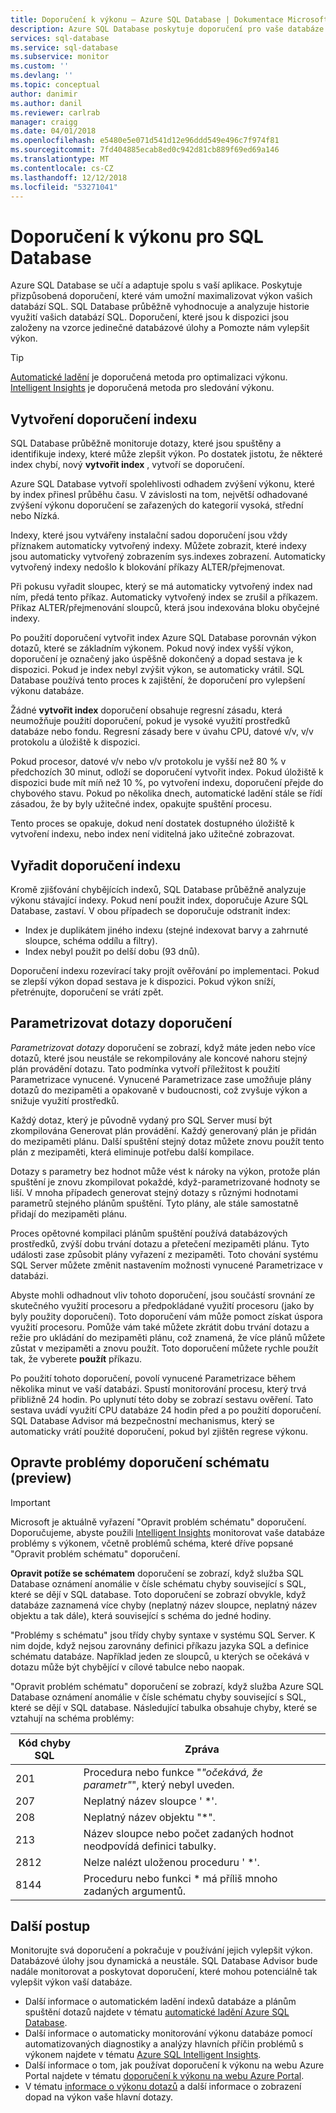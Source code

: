 ```yaml
---
title: Doporučení k výkonu – Azure SQL Database | Dokumentace Microsoftu
description: Azure SQL Database poskytuje doporučení pro vaše databáze SQL, které může zlepšit výkon aktuální dotaz.
services: sql-database
ms.service: sql-database
ms.subservice: monitor
ms.custom: ''
ms.devlang: ''
ms.topic: conceptual
author: danimir
ms.author: danil
ms.reviewer: carlrab
manager: craigg
ms.date: 04/01/2018
ms.openlocfilehash: e5480e5e071d541d12e96ddd549e496c7f974f81
ms.sourcegitcommit: 7fd404885ecab8ed0c942d81cb889f69ed69a146
ms.translationtype: MT
ms.contentlocale: cs-CZ
ms.lasthandoff: 12/12/2018
ms.locfileid: "53271041"
---
```

# <a name="performance-recommendations-for-sql-database"></a>Doporučení k výkonu pro SQL Database

Azure SQL Database se učí a adaptuje spolu s vaší aplikace. Poskytuje přizpůsobená doporučení, které vám umožní maximalizovat výkon vašich databází SQL. SQL Database průběžně vyhodnocuje a analyzuje historie využití vašich databází SQL. Doporučení, které jsou k dispozici jsou založeny na vzorce jedinečné databázové úlohy a Pomozte nám vylepšit výkon.

> [!TIP]
> [Automatické ladění](sql-database-automatic-tuning.md) je doporučená metoda pro optimalizaci výkonu. [Intelligent Insights](sql-database-intelligent-insights.md) je doporučená metoda pro sledování výkonu. 
>

## <a name="create-index-recommendations"></a>Vytvoření doporučení indexu
SQL Database průběžně monitoruje dotazy, které jsou spuštěny a identifikuje indexy, které může zlepšit výkon. Po dostatek jistotu, že některé index chybí, nový **vytvořit index** , vytvoří se doporučení.

 Azure SQL Database vytvoří spolehlivosti odhadem zvýšení výkonu, které by index přinesl průběhu času. V závislosti na tom, největší odhadované zvýšení výkonu doporučení se zařazených do kategorií vysoká, střední nebo Nízká. 

Indexy, které jsou vytvářeny instalační sadou doporučení jsou vždy příznakem automaticky vytvořený indexy. Můžete zobrazit, které indexy jsou automaticky vytvořený zobrazením sys.indexes zobrazení. Automaticky vytvořený indexy nedošlo k blokování příkazy ALTER/přejmenovat. 

Při pokusu vyřadit sloupec, který se má automaticky vytvořený index nad ním, předá tento příkaz. Automaticky vytvořený index se zrušil a příkazem. Příkaz ALTER/přejmenování sloupců, která jsou indexována bloku obyčejné indexy.

Po použití doporučení vytvořit index Azure SQL Database porovnán výkon dotazů, které se základním výkonem. Pokud nový index vyšší výkon, doporučení je označený jako úspěšně dokončený a dopad sestava je k dispozici. Pokud je index nebyl zvýšit výkon, se automaticky vrátil. SQL Database používá tento proces k zajištění, že doporučení pro vylepšení výkonu databáze.

Žádné **vytvořit index** doporučení obsahuje regresní zásadu, která neumožňuje použití doporučení, pokud je vysoké využití prostředků databáze nebo fondu. Regresní zásady bere v úvahu CPU, datové v/v, v/v protokolu a úložiště k dispozici. 

Pokud procesor, datové v/v nebo v/v protokolu je vyšší než 80 % v předchozích 30 minut, odloží se doporučení vytvořit index. Pokud úložiště k dispozici bude mít míň než 10 %, po vytvoření indexu, doporučení přejde do chybového stavu. Pokud po několika dnech, automatické ladění stále se řídí zásadou, že by byly užitečné index, opakujte spuštění procesu. 

Tento proces se opakuje, dokud není dostatek dostupného úložiště k vytvoření indexu, nebo index není viditelná jako užitečné zobrazovat.

## <a name="drop-index-recommendations"></a>Vyřadit doporučení indexu
Kromě zjišťování chybějících indexů, SQL Database průběžně analyzuje výkonu stávající indexy. Pokud není použit index, doporučuje Azure SQL Database, zastaví. V obou případech se doporučuje odstranit index:
* Index je duplikátem jiného indexu (stejné indexovat barvy a zahrnuté sloupce, schéma oddílu a filtry).
* Index nebyl použit po delší dobu (93 dnů).

Doporučení indexu rozevírací taky projít ověřování po implementaci. Pokud se zlepší výkon dopad sestava je k dispozici. Pokud výkon sníží, přetrénujte, doporučení se vrátí zpět.


## <a name="parameterize-queries-recommendations"></a>Parametrizovat dotazy doporučení
*Parametrizovat dotazy* doporučení se zobrazí, když máte jeden nebo více dotazů, které jsou neustále se rekompilovány ale koncové nahoru stejný plán provádění dotazu. Tato podmínka vytvoří příležitost k použití Parametrizace vynucené. Vynucené Parametrizace zase umožňuje plány dotazů do mezipaměti a opakovaně v budoucnosti, což zvyšuje výkon a snižuje využití prostředků. 

Každý dotaz, který je původně vydaný pro SQL Server musí být zkompilována Generovat plán provádění. Každý generovaný plán je přidán do mezipaměti plánu. Další spuštění stejný dotaz můžete znovu použít tento plán z mezipaměti, která eliminuje potřebu další kompilace. 

Dotazy s parametry bez hodnot může vést k nároky na výkon, protože plán spuštění je znovu zkompilovat pokaždé, když-parametrizované hodnoty se liší. V mnoha případech generovat stejný dotazy s různými hodnotami parametrů stejného plánům spuštění. Tyto plány, ale stále samostatně přidají do mezipaměti plánu. 

Proces opětovné kompilaci plánům spuštění používá databázových prostředků, zvýší dobu trvání dotazu a přetečení mezipaměti plánu. Tyto události zase způsobit plány vyřazení z mezipaměti. Toto chování systému SQL Server můžete změnit nastavením možnosti vynucené Parametrizace v databázi. 

Abyste mohli odhadnout vliv tohoto doporučení, jsou součástí srovnání ze skutečného využití procesoru a předpokládané využití procesoru (jako by byly použity doporučení). Toto doporučení vám může pomoct získat úspora využití procesoru. Pomůže vám také můžete zkrátit dobu trvání dotazu a režie pro ukládání do mezipaměti plánu, což znamená, že více plánů můžete zůstat v mezipaměti a znovu použít. Toto doporučení můžete rychle použít tak, že vyberete **použít** příkazu. 

Po použití tohoto doporučení, povolí vynucené Parametrizace během několika minut ve vaší databázi. Spustí monitorování procesu, který trvá přibližně 24 hodin. Po uplynutí této doby se zobrazí sestavu ověření. Tato sestava uvádí využití CPU databáze 24 hodin před a po použití doporučení. SQL Database Advisor má bezpečnostní mechanismus, který se automaticky vrátí použité doporučení, pokud byl zjištěn regrese výkonu.

## <a name="fix-schema-issues-recommendations-preview"></a>Opravte problémy doporučení schématu (preview)

> [!IMPORTANT]
> Microsoft je aktuálně vyřazení "Opravit problém schématu" doporučení. Doporučujeme, abyste použili [Intelligent Insights](sql-database-intelligent-insights.md) monitorovat vaše databáze problémy s výkonem, včetně problémů schéma, které dříve popsané "Opravit problém schématu" doporučení.
> 

**Opravit potíže se schématem** doporučení se zobrazí, když služba SQL Database oznámení anomálie v čísle schématu chyby související s SQL, které se dějí v SQL database. Toto doporučení se zobrazí obvykle, když databáze zaznamená více chyby (neplatný název sloupce, neplatný název objektu a tak dále), která související s schéma do jedné hodiny.

"Problémy s schématu" jsou třídy chyby syntaxe v systému SQL Server. K nim dojde, když nejsou zarovnány definici příkazu jazyka SQL a definice schématu databáze. Například jeden ze sloupců, u kterých se očekává v dotazu může být chybějící v cílové tabulce nebo naopak. 

"Opravit problém schématu" doporučení se zobrazí, když služba Azure SQL Database oznámení anomálie v čísle schématu chyby související s SQL, které se dějí v SQL database. Následující tabulka obsahuje chyby, které se vztahují na schéma problémy:

| Kód chyby SQL | Zpráva |
| --- | --- |
| 201 |Procedura nebo funkce "*"očekává, že parametr"*", který nebyl uveden. |
| 207 |Neplatný název sloupce ' *'. |
| 208 |Neplatný název objektu "*". |
| 213 |Název sloupce nebo počet zadaných hodnot neodpovídá definici tabulky. |
| 2812 |Nelze nalézt uloženou proceduru ' *'. |
| 8144 |Proceduru nebo funkci * má příliš mnoho zadaných argumentů. |

## <a name="next-steps"></a>Další postup
Monitorujte svá doporučení a pokračuje v používání jejich vylepšit výkon. Databázové úlohy jsou dynamická a neustále. SQL Database Advisor bude nadále monitorovat a poskytovat doporučení, které mohou potenciálně tak vylepšit výkon vaší databáze. 

* Další informace o automatickém ladění indexů databáze a plánům spuštění dotazů najdete v tématu [automatické ladění Azure SQL Database](sql-database-automatic-tuning.md).
* Další informace o automaticky monitorování výkonu databáze pomocí automatizovaných diagnostiky a analýzy hlavních příčin problémů s výkonem najdete v tématu [Azure SQL Intelligent Insights](sql-database-intelligent-insights.md).
*  Další informace o tom, jak používat doporučení k výkonu na webu Azure Portal najdete v tématu [doporučení k výkonu na webu Azure Portal](sql-database-advisor-portal.md).
* V tématu [informace o výkonu dotazů](sql-database-query-performance.md) a další informace o zobrazení dopad na výkon vaše hlavní dotazy.


